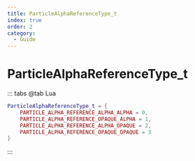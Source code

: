 ```yaml
---
title: ParticleAlphaReferenceType_t
index: true
order: 2
category:
  - Guide
---
```


# ParticleAlphaReferenceType_t
::: tabs
@tab Lua
```lua
ParticleAlphaReferenceType_t = {
    PARTICLE_ALPHA_REFERENCE_ALPHA_ALPHA = 0,
    PARTICLE_ALPHA_REFERENCE_OPAQUE_ALPHA = 1,
    PARTICLE_ALPHA_REFERENCE_ALPHA_OPAQUE = 2,
    PARTICLE_ALPHA_REFERENCE_OPAQUE_OPAQUE = 3
}
```
:::